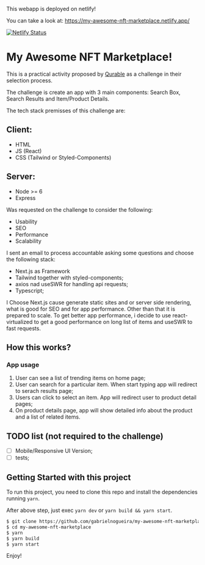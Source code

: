This webapp is deployed on netlify! 

You can take a look at: https://my-awesome-nft-marketplace.netlify.app/

[![Netlify Status](https://api.netlify.com/api/v1/badges/0851317c-d0d6-4275-99a5-5281ea383b0a/deploy-status)](https://app.netlify.com/sites/my-awesome-nft-marketplace/deploys)


# My Awesome NFT Marketplace!

This is a practical activity proposed by [Qurable](https://www.qurable.co) as a challenge in their selection process.

The challenge is create an app with 3 main components: Search Box, Search Results and Item/Product Details.

The tech stack premisses of this challenge are:

## Client:

  * HTML
  * JS (React)
  * CSS (Tailwind or Styled-Components)

## Server:

  * Node >= 6
  * Express


Was requested on the challenge to consider the following:

  * Usability
  * SEO
  * Performance
  * Scalability

I sent an email to process accountable asking some questions and choose the following stack:

  * Next.js as Framework
  * Tailwind together with styled-components;
  * axios nad useSWR for handling api requests;
  * Typescript;

I Choose Next.js cause generate static sites and or server side rendering, what is good for SEO and for app performance. Other than that it is prepared to scale. To get better app performance, i decide to use react-virtualized to get a good performance on long list of items and useSWR to fast requests.


## How this works?
### App usage
1. User can see a list of trending items on home page;
2. User can search for a particular item. When start typing app will redirect to serach results page;
4. Users can click to select an item. App will redirect user to product detail pages;
5. On product details page, app will show detailed info about the product and a list of related items.

## TODO list (not required to the challenge)
- [ ] Mobile/Responsive UI Version;
- [ ] tests;

## Getting Started with this project
  To run this project, you need to clone this repo and install the dependencies running ```yarn```.

  After above step, just exec ```yarn dev``` or ```yarn build && yarn start```.

```bash
$ git clone https://github.com/gabrielnogueira/my-awesome-nft-marketplace
$ cd my-awesome-nft-marketplace
$ yarn
$ yarn build
$ yarn start
```

Enjoy!
